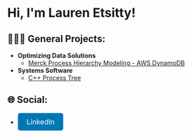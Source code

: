 <h1>Hi, I'm Lauren Etsitty!</h1>

<h2>👩🏽‍💻 General Projects:</h2>

<ul>
  <li><b>Optimizing Data Solutions</b>
    <ul>
      <li><a href="https://github.com/lfe225/Merck-Process-Hierarchy-Modeling---AWS-DynamoDB">Merck Process Hierarchy Modeling - AWS DynamoDB</a></li>
    </ul>
  </li>
  <li><b>Systems Software</b>
    <ul>
      <li><a href="https://github.com/lfe225/C-Process-Tree">C++ Process Tree</a></li>
    </ul>
  </li>
</ul>

<h2>🌐 Social:</h2>
<ul>
  <li>
    <a href="https://www.linkedin.com/in/laurenetsitty/" style="display: inline-block; padding: 10px 20px; font-size: 16px; color: white; background-color: #0077b5; text-align: center; text-decoration: none; border-radius: 5px;">LinkedIn</a>
  </li>
</ul>
